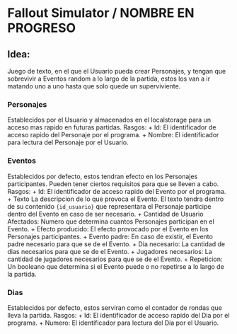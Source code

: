 # Fallout Simulator / NOMBRE EN PROGRESO

## Idea:
Juego de texto, en el que el Usuario pueda crear Personajes, y tengan que sobrevivir a Eventos random a lo largo de la partida, estos los van a ir matando uno a uno hasta que solo quede un superviviente.

### Personajes
Establecidos por el Usuario y almacenados en el localstorage para un acceso mas rapido en futuras partidas.
Rasgos:
    +   Id: El identificador de acceso rapido del Personaje por el programa.
    +   Nombre: El identificador para lectura del Personaje por el Usuario.

### Eventos
Establecidos por defecto, estos tendran efecto en los Personajes participantes. Pueden tener ciertos requisitos para que se lleven a cabo.
Rasgos:
    +   Id: El identificador de acceso rapido del Evento por el programa.
    +   Texto La descripcion de lo que provoca el Evento. El texto tendra dentro de su contenido `{id_usuario}` que representara el Personaje participe dentro del Evento en caso de ser necesario.
    +   Cantidad de Usuario Afectados: Numero que determina cuantos Personajes participan en el Evento.
    +   Efecto producido: El efecto provocado por el Evento en los Personajes participantes.
    +   Evento padre: En caso de existir, el Evento padre necesario para que se de el Evento.
    +   Dia necesario: La cantidad de dias necesarios para que se de el Evento.
    +   Jugadores necesarios: La cantidad de jugadores necesarios para que se de el Evento.
    +   Repeticion: Un booleano que determina si el Evento puede o no repetirse a lo largo de la partida.

### Dias
Establecidos por defecto, estos serviran como el contador de rondas que lleva la partida.
Rasgos:
    +   Id: El identificador de acceso rapido del Dia por el programa.
    +   Numero: El identificador para lectura del Dia por el Usuario.